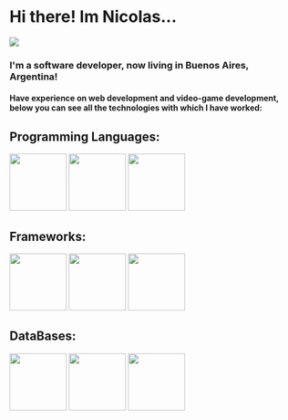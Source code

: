 <h1>Hi there! Im Nicolas...</h1>
<tr>

  ![](https://komarev.com/ghpvc/?username=redhard2021)

<h3>I'm a software developer, now living in Buenos Aires, Argentina!</h3>
<h4>Have experience on web development and video-game development,<br> below you can see all the technologies with which I have worked:<h4>

<h2>Programming Languages:</h2> 
<div style="display:inline;">
  <img width="100px" height="100px" src="https://raw.githubusercontent.com/yurijserrano/Github-Profile-Readme-Logos/042e36c55d4d757621dedc4f03108213fbb57ec4/programming%20languages/c%23.svg"></img>
  <img width="100px" height="100px" src="https://raw.githubusercontent.com/yurijserrano/Github-Profile-Readme-Logos/042e36c55d4d757621dedc4f03108213fbb57ec4/programming%20languages/typescript.svg"></img>
  <img width="100px" height="100px" src="https://raw.githubusercontent.com/yurijserrano/Github-Profile-Readme-Logos/042e36c55d4d757621dedc4f03108213fbb57ec4/programming%20languages/javascript.svg"></img>
</div>
<h2>Frameworks:</h2> 
<div style="display:inline;">
  <img width="100px" src="https://raw.githubusercontent.com/yurijserrano/Github-Profile-Readme-Logos/042e36c55d4d757621dedc4f03108213fbb57ec4/frameworks/angular.svg"></img>
  <img width="100px" src="https://upload.wikimedia.org/wikipedia/commons/7/7d/Microsoft_.NET_logo.svg"></img>
  <img width="100px" src="https://raw.githubusercontent.com/yurijserrano/Github-Profile-Readme-Logos/042e36c55d4d757621dedc4f03108213fbb57ec4/frameworks/vuejs.svg"></img>
</div>

<h2>DataBases:</h2>
<div style="display:inline;">
  <img width="100px" src="https://raw.githubusercontent.com/yurijserrano/Github-Profile-Readme-Logos/042e36c55d4d757621dedc4f03108213fbb57ec4/databases/mongodb.svg"></img>
  <img width="100px" src="https://raw.githubusercontent.com/yurijserrano/Github-Profile-Readme-Logos/042e36c55d4d757621dedc4f03108213fbb57ec4/databases/mysql.svg"></img>
  <img width="100px" src="https://www.svgrepo.com/show/303229/microsoft-sql-server-logo.svg"></img>
</div>
